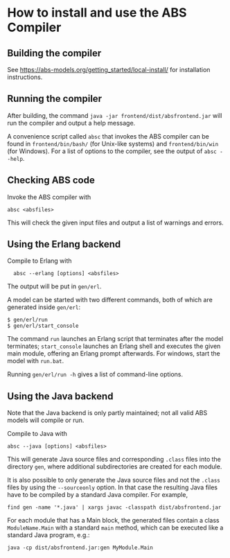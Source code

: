 # How to install and use the ABS Compiler #

## Building the compiler ##

See <https://abs-models.org/getting_started/local-install/> for installation instructions.

## Running the compiler ##

After building, the command `java -jar frontend/dist/absfrontend.jar` will run
the compiler and output a help message.

A convenience script called `absc` that invokes the ABS compiler can be found
in `frontend/bin/bash/` (for Unix-like systems) and `frontend/bin/win` (for
Windows).  For a list of options to the compiler, see the output of `absc
--help`.

## Checking ABS code ##

Invoke the ABS compiler with

    absc <absfiles>

This will check the given input files and output a list of warnings and errors.

## Using the Erlang backend ##

Compile to Erlang with

      absc --erlang [options] <absfiles>

The output will be put in `gen/erl`.

A model can be started with two different commands, both of which are
generated inside `gen/erl`:

    $ gen/erl/run
    $ gen/erl/start_console

The command `run` launches an Erlang script that terminates after the model
terminates; `start_console` launches an Erlang shell and executes the given
main module, offering an Erlang prompt afterwards. For windows, start the
model with `run.bat`.

Running `gen/erl/run -h` gives a list of command-line options.

## Using the Java backend ##

Note that the Java backend is only partly maintained; not all valid ABS models
will compile or run.

Compile to Java with

    absc --java [options] <absfiles>

This will generate Java source files and corresponding `.class` files into the
directory `gen`, where additional subdirectories are created for each module.

It is also possible to only generate the Java source files and not the
`.class` files by using the `--sourceonly` option. In that case the resulting
Java files have to be compiled by a standard Java compiler. For example,

    find gen -name '*.java' | xargs javac -classpath dist/absfrontend.jar

For each module that has a Main block, the generated files contain a class
`ModuleName.Main` with a standard `main` method, which can be executed like a
standard Java program, e.g.:

    java -cp dist/absfrontend.jar:gen MyModule.Main
